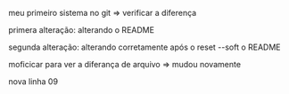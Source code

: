 meu primeiro sistema no git => verificar a diferença

primera alteração: alterando o README 

segunda alteração: alterando corretamente após o reset --soft o README

moficicar para ver a diferança de arquivo => mudou novamente

nova linha 09